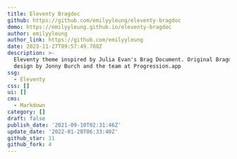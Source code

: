 ```yaml
---
title: Eleventy Bragdoc
github: https://github.com/emilyyleung/eleventy-bragdoc
demo: https://emilyyleung.github.io/eleventy-bragdoc
author: emilyyleung
author_link: https://github.com/emilyyleung
date: 2023-11-27T09:57:49.788Z
description: >-
  Eleventy theme inspired by Julia Evan's Brag Document. Original Bragdocs
  design by Jonny Burch and the team at Progression.app
ssg:
  - Eleventy
css: []
ui: []
cms:
  - Markdown
category: []
draft: false
publish_date: '2021-09-10T02:31:46Z'
update_date: '2022-01-28T06:33:40Z'
github_star: 11
github_fork: 4
---
```


